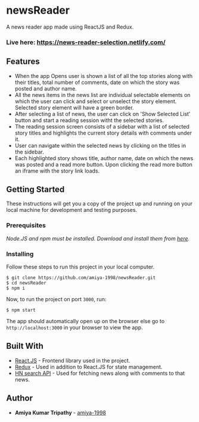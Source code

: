 # newsReader

A news reader app made using ReactJS and Redux.

### Live here: https://news-reader-selection.netlify.com/

## Features

- When the app Opens user is shown a list of all the top stories along with their titles, total number of comments, date on which the story was posted and author name.
- All the news items in the news list are individual selectable elements on which the user can click and select or unselect the story element. Selected story element will have a green border.
- After selecting a list of news, the user can click on 'Show Selected List' button and start a reading session witht the selected stories.
- The reading session screen consists of a sidebar with a list of selected story titles and highlights the current story details with comments under it.
- User can navigate within the selected news by clicking on the titles in the sidebar.
- Each highlighted story shows title, author name, date on which the news was posted and a read more button. Upon clicking the read more button an iframe with the story link loads.

## Getting Started

These instructions will get you a copy of the project up and running on your local machine for development and testing purposes.

### Prerequisites

_Node.JS and npm must be installed. Download and install them from [here](https://nodejs.org)._

### Installing

Follow these steps to run this project in your local computer.

```
$ git clone https://github.com/amiya-1998/newsReader.git
$ cd newsReader
$ npm i
```

Now, to run the project on port `3000`, run:

```
$ npm start
```

The app should automatically open up on the browser else go to `http://localhost:3000` in your browser to view the app.

## Built With

- [React.JS](https://reactjs.org/) - Frontend library used in the project.
- [Redux](https://redux.js.org/) - Used in addition to React.JS for state management.
- [HN search API](https://hn.algolia.com/api) - Used for fetching news along with comments to that news.

## Author

- **Amiya Kumar Tripathy** - [amiya-1998](https://github.com/amiya-1998)
